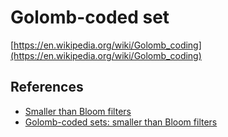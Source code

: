 # Golomb-coded set

[https://en.wikipedia.org/wiki/Golomb_coding](https://en.wikipedia.org/wiki/Golomb_coding)

## References

- [Smaller than Bloom filters](https://www.imperialviolet.org/2011/04/29/filters.html)
- [Golomb-coded sets: smaller than Bloom filters](http://giovanni.bajo.it/post/47119962313/golomb-coded-sets-smaller-than-bloom-filters)

